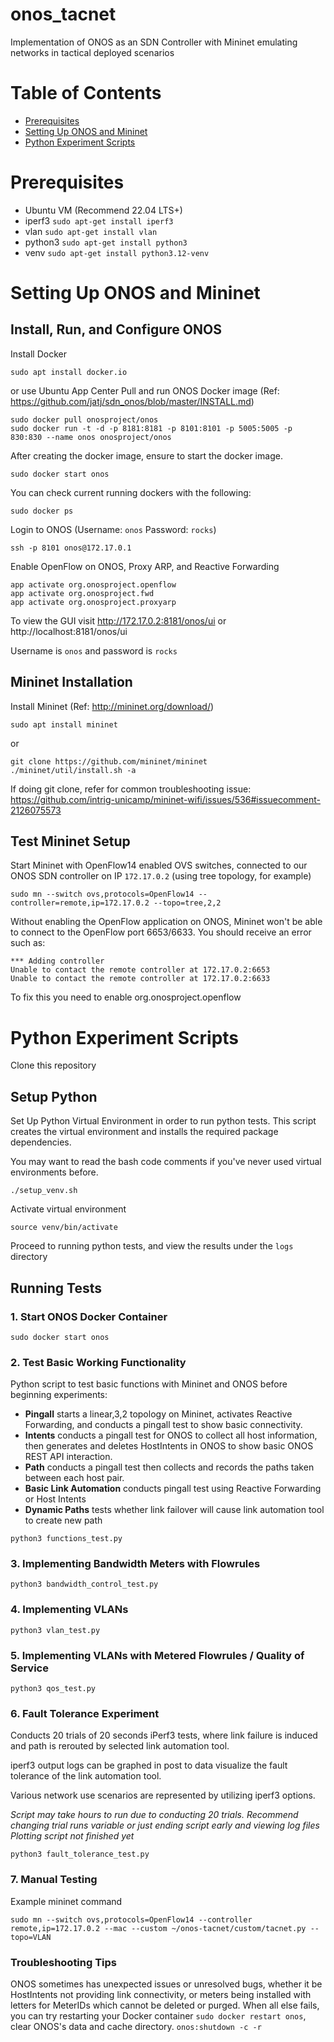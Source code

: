 # onos_tacnet
Implementation of ONOS as an SDN Controller with Mininet emulating networks in tactical deployed scenarios

# Table of Contents
- [Prerequisites](#prerequisites)
- [Setting Up ONOS and Mininet](#setting-up-onos-and-mininet)
- [Python Experiment Scripts](#python-experiment-scripts)

# Prerequisites
- Ubuntu VM (Recommend 22.04 LTS+)
- iperf3 ```sudo apt-get install iperf3```
- vlan ```sudo apt-get install vlan```
- python3 ```sudo apt-get install python3```
- venv ```sudo apt-get install python3.12-venv```

# Setting Up ONOS and Mininet
## Install, Run, and Configure ONOS
Install Docker
```
sudo apt install docker.io
```
or use Ubuntu App Center
Pull and run ONOS Docker image (Ref: https://github.com/jatj/sdn_onos/blob/master/INSTALL.md)
```
sudo docker pull onosproject/onos
sudo docker run -t -d -p 8181:8181 -p 8101:8101 -p 5005:5005 -p 830:830 --name onos onosproject/onos
```
After creating the docker image, ensure to start the docker image.
```
sudo docker start onos
```
You can check current running dockers with the following:
```
sudo docker ps
```
Login to ONOS (Username: ```onos```  Password: ```rocks```)
```
ssh -p 8101 onos@172.17.0.1
```
Enable OpenFlow on ONOS, Proxy ARP, and Reactive Forwarding
```
app activate org.onosproject.openflow
app activate org.onosproject.fwd
app activate org.onosproject.proxyarp
```
To view the GUI visit http://172.17.0.2:8181/onos/ui or http://localhost:8181/onos/ui

Username is ```onos``` and password is ```rocks```

## Mininet Installation
Install Mininet (Ref: http://mininet.org/download/)
```
sudo apt install mininet
```
or
```
git clone https://github.com/mininet/mininet
./mininet/util/install.sh -a
```
If doing git clone, refer for common troubleshooting issue: https://github.com/intrig-unicamp/mininet-wifi/issues/536#issuecomment-2126075573

## Test Mininet Setup
Start Mininet with OpenFlow14 enabled OVS switches, connected to our ONOS SDN controller on IP ```172.17.0.2``` (using tree topology, for example)
```
sudo mn --switch ovs,protocols=OpenFlow14 --controller=remote,ip=172.17.0.2 --topo=tree,2,2
```

Without enabling the OpenFlow application on ONOS, Mininet won't be able to connect to the OpenFlow port 6653/6633. You should receive an error such as: 
```
*** Adding controller
Unable to contact the remote controller at 172.17.0.2:6653
Unable to contact the remote controller at 172.17.0.2:6633
```
To fix this you need to enable org.onosproject.openflow

# Python Experiment Scripts
Clone this repository

## Setup Python
Set Up Python Virtual Environment in order to run python tests.
This script creates the virtual environment and installs the required package dependencies. 

You may want to read the bash code comments if you've never used virtual environments before.
```
./setup_venv.sh
```
Activate virtual environment
```
source venv/bin/activate
```
Proceed to running python tests, and view the results under the ```logs``` directory

## Running Tests
### 1. Start ONOS Docker Container
```
sudo docker start onos
```

### 2. Test Basic Working Functionality
Python script to test basic functions with Mininet and ONOS before beginning experiments:
- **Pingall** starts a linear,3,2 topology on Mininet, activates Reactive Forwarding, and conducts a pingall test to show basic connectivity.
- **Intents** conducts a pingall test for ONOS to collect all host information, then generates and deletes HostIntents in ONOS to show basic ONOS REST API interaction.
- **Path** conducts a pingall test then collects and records the paths taken between each host pair.
- **Basic Link Automation** conducts pingall test using Reactive Forwarding or Host Intents
- **Dynamic Paths** tests whether link failover will cause link automation tool to create new path

```
python3 functions_test.py
```

### 3. Implementing Bandwidth Meters with Flowrules
```
python3 bandwidth_control_test.py
```

### 4. Implementing VLANs
```
python3 vlan_test.py
```

### 5. Implementing VLANs with Metered Flowrules / Quality of Service
```
python3 qos_test.py
```

### 6. Fault Tolerance Experiment
Conducts 20 trials of 20 seconds iPerf3 tests, where link failure is induced and path is rerouted by selected link automation tool. 

iperf3 output logs can be graphed in post to data visualize the fault tolerance of the link automation tool. 

Various network use scenarios are represented by utilizing iperf3 options.

*Script may take hours to run due to conducting 20 trials. Recommend changing trial runs variable or just ending script early and viewing log files*
*Plotting script not finished yet*
```
python3 fault_tolerance_test.py
```

### 7. Manual Testing
Example mininet command
```
sudo mn --switch ovs,protocols=OpenFlow14 --controller remote,ip=172.17.0.2 --mac --custom ~/onos-tacnet/custom/tacnet.py --topo=VLAN
```

### Troubleshooting Tips
ONOS sometimes has unexpected issues or unresolved bugs, whether it be HostIntents not providing link connectivity, or meters being installed with letters for MeterIDs which cannot be deleted or purged. When all else fails, you can try restarting your Docker container ```sudo docker restart onos```, clear ONOS's data and cache directory. ```onos:shutdown -c -r```
